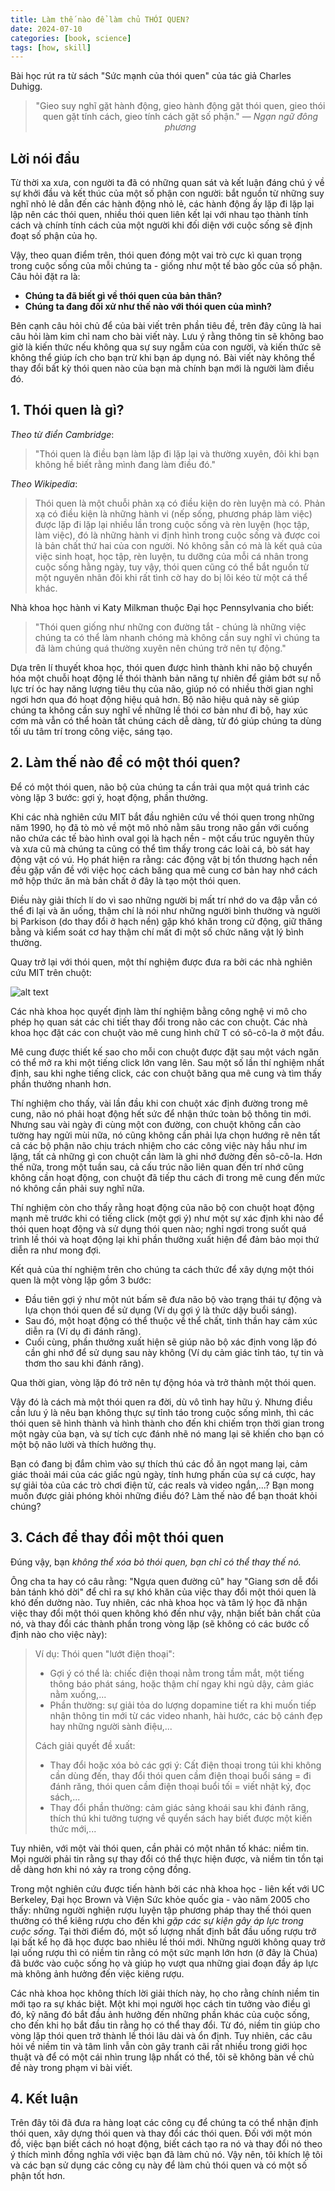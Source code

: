 ```yaml
---
title: Làm thế nào để làm chủ THÓI QUEN?
date: 2024-07-10
categories: [book, science]
tags: [how, skill]
---
```


Bài học rút ra từ sách "Sức mạnh của thói quen" của tác giả Charles Duhigg.

<blockquote style="text-align: center;">

"Gieo suy nghĩ gặt hành động, gieo hành động gặt thói quen, 
gieo thói quen gặt tính cách, gieo tính cách gặt số phận." —  <em>Ngạn ngữ đông phương</em> 

</blockquote>

## **Lời nói đầu**

Từ thời xa xưa, con người ta đã có những quan sát và kết luận đáng chú ý về sự khởi đầu và kết thúc của một số phận con người: bắt nguồn từ những suy nghĩ nhỏ lẻ dẫn đến các hành động nhỏ lẻ, các hành động ấy lặp đi lặp lại lập nên các thói quen, nhiều thói quen liên kết lại với nhau tạo thành tính cách và chính tính cách của một người khi đối diện với cuộc sống sẽ định đoạt số phận của họ.

Vậy, theo quan điểm trên, thói quen đóng một vai trò cực kì quan trọng trong cuộc sống của mỗi chúng ta - giống như một tế bào gốc của số phận. Câu hỏi đặt ra là: 
- **Chúng ta đã biết gì về thói quen của bản thân?** 
- **Chúng ta đang đối xử như thế nào với thói quen của mình?**

Bên cạnh câu hỏi chủ để của bài viết trên phần tiêu đề, trên đây cũng là hai câu hỏi làm kim chỉ nam cho bài viết này. Lưu ý rằng thông tin sẽ không bao giờ là kiến thức nếu không qua sự suy ngẫm của con người, và kiến thức sẽ không thể giúp ích cho bạn trừ khi bạn áp dụng nó. Bài viết này không thể thay đổi bất kỳ thói quen nào của bạn mà chính bạn mới là người làm điều đó.

## **1. Thói quen là gì?**
*Theo từ điển Cambridge*: 
> "Thói quen là điều bạn làm lặp đi lặp lại và thường xuyên, đôi khi bạn không hề biết rằng mình đang làm điều đó."

*Theo Wikipedia*:
> Thói quen là một chuỗi phản xạ có điều kiện do rèn luyện mà có. Phản xạ có điều kiện là những hành vi (nếp sống, phương pháp làm việc) được lặp đi lặp lại nhiều lần trong cuộc sống và rèn luyện (học tập, làm việc), đó là những hành vi định hình trong cuộc sống và được coi là bản chất thứ hai của con người. Nó không sẵn có mà là kết quả của việc sinh hoạt, học tập, rèn luyện, tu dưỡng của mỗi cá nhân trong cuộc sống hằng ngày, tuy vậy, thói quen cũng có thể bắt nguồn từ một nguyên nhân đôi khi rất tình cờ hay do bị lôi kéo từ một cá thể khác.

Nhà khoa học hành vi Katy Milkman thuộc Đại học Pennsylvania cho biết:

> "Thói quen giống như những con đường tắt - chúng là những việc chúng ta có thể làm nhanh chóng mà không cần suy nghĩ vì chúng ta đã làm chúng quá thường xuyên nên chúng trở nên tự động."

Dựa trên lí thuyết khoa học, thói quen được hình thành khi não bộ chuyển hóa một chuỗi hoạt động lề thói thành bản năng tự nhiên để giảm bớt sự nỗ lực trí óc hay năng lượng tiêu thụ của não, giúp nó có nhiều thời gian nghỉ ngơi hơn qua đó hoạt động hiệu quả hơn. Bộ não hiệu quả này sẽ giúp chúng ta không cần suy nghĩ về những lề thói cơ bản như đi bộ, hay xúc cơm mà vẫn có thể hoàn tất chúng cách dễ dàng, từ đó giúp chúng ta dùng tối ưu tâm trí trong công việc, sáng tạo.

## **2. Làm thế nào để có một thói quen?**
Để có một thói quen, não bộ của chúng ta cần trải qua một quá trình các vòng lặp 3 bước: gợi ý, hoạt động, phần thưởng.

Khi các nhà nghiên cứu MIT bắt đầu nghiên cứu về thói quen trong những năm 1990, họ đã tò mò về một mô nhỏ nằm sâu trong não gần với cuống não chứa các tế bào hình oval gọi là hạch nền - một cấu trúc nguyên thủy và xưa cũ mà chúng ta cũng có thể tìm thấy trong các loài cá, bò sát hay động vật có vú. Họ phát hiện ra rằng: các động vật bị tổn thương hạch nền đều gặp vấn đề với việc học cách băng qua mê cung cơ bản hay nhớ cách mở hộp thức ăn mà bản chất ở đây là tạo một thói quen.

Điều này giải thích lí do vì sao những người bị mất trí nhớ do va đập vẫn có thể đi lại và ăn uống, thậm chí là nói như những người bình thường và người bị Parkison (do thay đổi ở hạch nền) gặp khó khăn trong cử động, giữ thăng bằng và kiểm soát cơ hay thậm chí mất đi một số chức năng vật lý bình thường.

Quay trở lại với thói quen, một thí nghiệm được đưa ra bởi các nhà nghiên cứu MIT trên chuột: 

![alt text](https://miro.medium.com/v2/resize:fit:1100/format:webp/0*WOVVKXL3DzwtR7VL.png)

Các nhà khoa học quyết định làm thí nghiệm bằng công nghệ vi mô cho phép họ quan sát các chi tiết thay đổi trong não các con chuột. Các nhà khoa học đặt các con chuột vào mê cung hình chữ T có sô-cô-la ở một đầu.

Mê cung được thiết kế sao cho mỗi con chuột được đặt sau một vách ngăn có thể mở ra khi một tiếng click lớn vang lên. Sau một số lần thí nghiệm nhất định, sau khi nghe tiếng click, các con chuột băng qua mê cung và tìm thấy phần thưởng nhanh hơn.

Thí nghiệm cho thấy, vài lần đầu khi con chuột xác định đường trong mê cung, não nó phải hoạt động hết sức để nhận thức toàn bộ thông tin mới. Nhưng sau vài ngày đi cùng một con đường, con chuột không cần cào tường hay ngửi mùi nữa, nó cũng không cần phải lựa chọn hướng rẽ nên tất cả các bộ phận não chịu trách nhiệm cho các công việc này hầu như im lặng, tất cả những gì con chuột cần làm là ghi nhớ đường đến sô-cô-la. Hơn thế nữa, trong một tuần sau, cả cấu trúc não liên quan đến trí nhớ cũng không cần hoạt động, con chuột đã tiếp thu cách đi trong mê cung đến mức nó không cần phải suy nghĩ nữa. 

Thí nghiệm còn cho thấy rằng hoạt động của não bộ con chuột hoạt động mạnh mẽ trước khi có tiếng click (một gợi ý) như một sự xác định khi nào để thói quen hoạt động và sử dụng thói quen nào; nghỉ ngơi trong suốt quá trình lề thói và hoạt động lại khi phần thưởng xuất hiện để đảm bảo mọi thứ diễn ra như mong đợi.

Kết quả của thí nghiệm trên cho chúng ta cách thức để xây dựng một thói quen là một vòng lặp gồm 3 bước:
- Đầu tiên gợi ý như một nút bấm sẽ đưa não bộ vào trạng thái tự động và lựa chọn thói quen để sử dụng (Ví dụ gợi ý là thức dậy buổi sáng).
- Sau đó, một hoạt động có thể thuộc về thể chất, tinh thần hay cảm xúc diễn ra (Ví dụ đi đánh răng).
- Cuối cùng, phần thưởng xuất hiện sẽ giúp não bộ xác định vong lặp đó cần ghi nhớ để sử dụng sau này không  (Ví dụ cảm giác tỉnh táo, tự tin và thơm tho sau khi đánh răng).

Qua thời gian, vòng lặp đó trở nên tự động hóa và trở thành một thói quen.

Vậy đó là cách mà một thói quen ra đời, dù vô tình hay hữu ý. Nhưng điều cần lưu ý là nêu bạn không thực sự tỉnh táo trong cuộc sống mình, thì các thói quen sẽ hình thành và hình thành cho đến khi chiếm trọn thời gian trong một ngày của bạn, và sự tích cực đánh nhẽ nó mang lại sẽ khiến cho bạn có một bộ não lười và thích hưởng thụ.

Bạn có đang bị đắm chìm vào sự thích thú các đồ ăn ngọt mang lại, cảm giác thoải mái của các giấc ngủ ngày, tính hưng phấn của sự cá cược, hay sự giải tỏa của các trò chơi điện tử, các reals và video ngắn,...? Bạn mong muốn được giải phóng khỏi những điều đó? Làm thế nào để bạn thoát khỏi chúng?

## **3. Cách để thay đổi một thói quen**

Đúng vậy, bạn *không thể xóa bỏ thói quen, bạn chỉ có thể thay thế nó.*

Ông cha ta hay có câu rằng: "Ngựa quen đường cũ" hay "Giang sơn dễ đổi bản tánh khó dời" để chỉ ra sự khó khăn của việc thay đổi một thói quen là khó đến dường nào. Tuy nhiên, các nhà khoa học và tâm lý học đã nhận việc thay đổi một thói quen không khó đến như vậy, nhận biết bản chất của nó, và thay đổi các thành phần trong vòng lặp (sẽ không có các bước cố định nào cho việc này):

> Ví dụ: Thói quen "lướt điện thoại":
> - Gợi ý có thể là: chiếc điện thoại nằm trong tầm mắt, một tiếng thông báo phát sáng, hoặc thậm chí ngay khi ngủ dậy, cảm giác nằm xuống,...
> - Phần thường: sự giải tỏa do lượng dopamine tiết ra khi muốn tiếp nhận thông tin mới từ các video nhanh, hài hước, các bộ cánh đẹp hay những người sành điệu,...
>
> Cách giải quyết đề xuất: 
> - Thay đổi hoặc xóa bỏ các gợi ý: Cất điện thoại trong túi khi không cần dùng đến, thay đổi thói quen cầm điện thoại buổi sáng = đi đánh răng, thói quen cầm điện thoại buổi tối = viết nhật ký, đọc sách,...
> - Thay đổi phần thường: cảm giác sảng khoái sau khi đánh răng, thích thú khi tưởng tượng về quyển sách hay biết được một kiến thức mới,...

Tuy nhiên, với một vài thói quen, cần phải có một nhân tố khác: niềm tin. Mọi người phải tin rằng sự thay đổi có thể thực hiện được, và niềm tin tồn tại dễ dàng hơn khi nó xảy ra trong cộng đồng. 

Trong một nghiên cứu được tiến hành bởi các nhà khoa học - liên kết với UC Berkeley, Đại học Brown và Viện Sức khỏe quốc gia - vào năm 2005 cho thấy: những người nghiện rượu luyện tập phương pháp thay thế thói quen thường có thể kiêng rượu cho đến khi *gặp các sự kiện gây áp lực trong cuộc sống*. Tại thời điểm đó, một số lượng nhất định bắt đầu uống rượu trở lại bất kể họ đã học được bao nhiêu lề thói mới. Những người không quay trở lại uống rượu thì có niềm tin rằng có một sức mạnh lớn hơn (ở đây là Chúa) đã bước vào cuộc sống họ và giúp họ vượt qua những giai đoạn đầy áp lực mà không ảnh hưởng đến việc kiêng rượu.

Các nhà khoa học không thích lời giải thích này, họ cho rằng chính niềm tin mới tạo ra sự khác biệt. Một khi mọi người học cách tin tưởng vào điều gì đó, kỹ năng đó bắt đầu ảnh hưởng đến những phần khác của cuộc sống, cho đến khi họ bắt đầu tin rằng họ có thể thay đổi. Từ đó, niềm tin giúp cho vòng lặp thói quen trở thành lề thói lâu dài và ổn định. Tuy nhiên, các câu hỏi về niềm tin và tâm linh vẫn còn gây tranh cãi rất nhiều trong giới học thuật và để có một cái nhìn trung lập nhất có thể, tôi sẽ không bàn về chủ đề này trong phạm vi bài viết.

## **4. Kết luận**

Trên đây tôi đã đưa ra hàng loạt các công cụ để chúng ta có thể nhận định thói quen, xây dựng thói quen và thay đổi các thói quen. Đối với một món đồ, việc bạn biết cách nó hoạt động, biết cách tạo ra nó và thay đổi nó theo ý thích mình đồng nghĩa với việc bạn đã làm chủ nó. Vậy nên, tôi khích lệ tôi và các bạn sử dụng các công cụ này để làm chủ thói quen và có một số phận tốt hơn.


